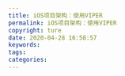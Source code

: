 ```yaml
---
title: iOS项目架构：使用VIPER
permalink: iOS项目架构：使用VIPER
copyright: ture
date: 2020-04-28 16:58:57
keywords:
tags:
categories:
---
```

